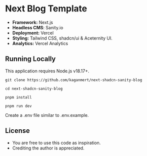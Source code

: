 # Next Blog Template

- **Framework:** Next.js
- **Headless CMS**: Sanity.io
- **Deployment:** Vercel
- **Styling:** Tailwind CSS, shadcn/ui & Aceternity UI.
- **Analytics:** Vercel Analytics

## Running Locally

This application requires Node.js v18.17+.

`git clone https://github.com/kaganmert/next-shadcn-sanity-blog`

`cd next-shadcn-sanity-blog`

`pnpm install`

`pnpm run dev`

Create a .env file similar to .env.example.

## License

- You are free to use this code as inspiration.
- Crediting the author is appreciated.
